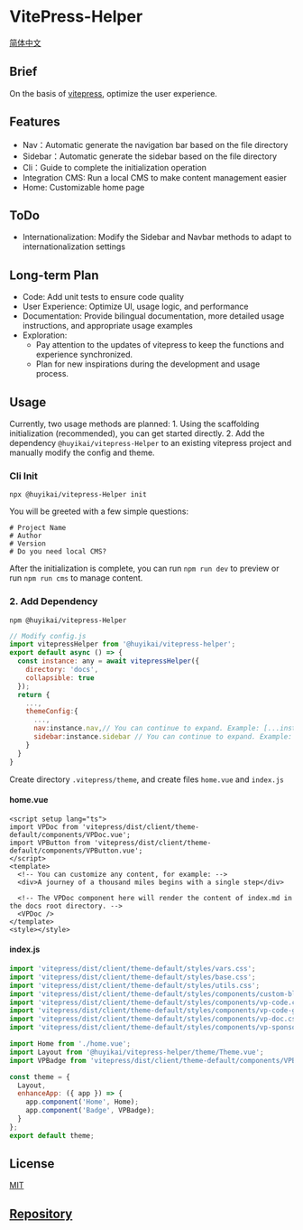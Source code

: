 # VitePress-Helper

[简体中文](./README-zh.md)

## Brief

On the basis of [vitepress](https://vitepress.vuejs.org), optimize the user experience.

## Features

- Nav：Automatic generate the navigation bar based on the file directory
- Sidebar：Automatic generate the sidebar based on the file directory
- Cli：Guide to complete the initialization operation
- Integration CMS: Run a local CMS to make content management easier
- Home: Customizable home page

## ToDo

- Internationalization: Modify the Sidebar and Navbar methods to adapt to internationalization settings

## Long-term Plan

- Code: Add unit tests to ensure code quality
- User Experience: Optimize UI, usage logic, and performance
- Documentation: Provide bilingual documentation, more detailed usage instructions, and appropriate usage examples
- Exploration:
  - Pay attention to the updates of vitepress to keep the functions and experience synchronized.
  - Plan for new inspirations during the development and usage process.

## Usage

Currently, two usage methods are planned: 1. Using the scaffolding initialization (recommended), you can get started directly. 2. Add the dependency `@huyikai/vitepress-Helper` to an existing vitepress project and manually modify the config and theme.

### Cli Init

```shell
npx @huyikai/vitepress-Helper init
```

You will be greeted with a few simple questions:

```shell
# Project Name
# Author
# Version
# Do you need local CMS?
```

After the initialization is complete, you can run `npm run dev` to preview or run `npm run cms` to manage content.

### 2. Add Dependency

```shell
npm @huyikai/vitepress-Helper
```

```javascript
// Modify config.js
import vitepressHelper from '@huyikai/vitepress-helper';
export default async () => {
  const instance: any = await vitepressHelper({
    directory: 'docs',
    collapsible: true
  });
  return {
    ...,
    themeConfig:{
      ...,
      nav:instance.nav,// You can continue to expand. Example: [...instance.nav,...otherNavArray]
      sidebar:instance.sidebar // You can continue to expand. Example: [...instance.sidebar,...otherSidebarArray]
    }
  }
}
```

Create directory `.vitepress/theme`, and create files `home.vue` and `index.js`

#### home.vue

```vue
<script setup lang="ts">
import VPDoc from 'vitepress/dist/client/theme-default/components/VPDoc.vue';
import VPButton from 'vitepress/dist/client/theme-default/components/VPButton.vue';
</script>
<template>
  <!-- You can customize any content, for example: -->
  <div>A journey of a thousand miles begins with a single step</div>

  <!-- The VPDoc component here will render the content of index.md in the docs root directory. -->
  <VPDoc />
</template>
<style></style>
```

#### index.js

```javascript
import 'vitepress/dist/client/theme-default/styles/vars.css';
import 'vitepress/dist/client/theme-default/styles/base.css';
import 'vitepress/dist/client/theme-default/styles/utils.css';
import 'vitepress/dist/client/theme-default/styles/components/custom-block.css';
import 'vitepress/dist/client/theme-default/styles/components/vp-code.css';
import 'vitepress/dist/client/theme-default/styles/components/vp-code-group.css';
import 'vitepress/dist/client/theme-default/styles/components/vp-doc.css';
import 'vitepress/dist/client/theme-default/styles/components/vp-sponsor.css';

import Home from './home.vue';
import Layout from '@huyikai/vitepress-helper/theme/Theme.vue';
import VPBadge from 'vitepress/dist/client/theme-default/components/VPBadge.vue';

const theme = {
  Layout,
  enhanceApp: ({ app }) => {
    app.component('Home', Home);
    app.component('Badge', VPBadge);
  }
};
export default theme;
```

## License

[MIT](./license)

## [Repository](https://github.com/huyikai/vitepress-Helper)
